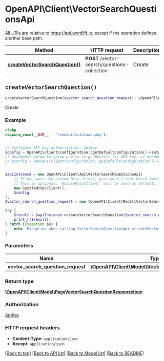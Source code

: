 # OpenAPI\Client\VectorSearchQuestionsApi

All URIs are relative to https://api.wordlift.io, except if the operation defines another base path.

| Method | HTTP request | Description |
| ------------- | ------------- | ------------- |
| [**createVectorSearchQuestion()**](VectorSearchQuestionsApi.md#createVectorSearchQuestion) | **POST** /vector-search/questions-collection | Create |


## `createVectorSearchQuestion()`

```php
createVectorSearchQuestion($vector_search_question_request): \OpenAPI\Client\Model\PageVectorSearchQuestionResponseItem
```

Create

### Example

```php
<?php
require_once(__DIR__ . '/vendor/autoload.php');


// Configure API key authorization: ApiKey
$config = OpenAPI\Client\Configuration::getDefaultConfiguration()->setApiKey('Authorization', 'YOUR_API_KEY');
// Uncomment below to setup prefix (e.g. Bearer) for API key, if needed
// $config = OpenAPI\Client\Configuration::getDefaultConfiguration()->setApiKeyPrefix('Authorization', 'Bearer');


$apiInstance = new OpenAPI\Client\Api\VectorSearchQuestionsApi(
    // If you want use custom http client, pass your client which implements `GuzzleHttp\ClientInterface`.
    // This is optional, `GuzzleHttp\Client` will be used as default.
    new GuzzleHttp\Client(),
    $config
);
$vector_search_question_request = new \OpenAPI\Client\Model\VectorSearchQuestionRequest(); // \OpenAPI\Client\Model\VectorSearchQuestionRequest

try {
    $result = $apiInstance->createVectorSearchQuestion($vector_search_question_request);
    print_r($result);
} catch (Exception $e) {
    echo 'Exception when calling VectorSearchQuestionsApi->createVectorSearchQuestion: ', $e->getMessage(), PHP_EOL;
}
```

### Parameters

| Name | Type | Description  | Notes |
| ------------- | ------------- | ------------- | ------------- |
| **vector_search_question_request** | [**\OpenAPI\Client\Model\VectorSearchQuestionRequest**](../Model/VectorSearchQuestionRequest.md)|  | |

### Return type

[**\OpenAPI\Client\Model\PageVectorSearchQuestionResponseItem**](../Model/PageVectorSearchQuestionResponseItem.md)

### Authorization

[ApiKey](../../README.md#ApiKey)

### HTTP request headers

- **Content-Type**: `application/json`
- **Accept**: `application/json`

[[Back to top]](#) [[Back to API list]](../../README.md#endpoints)
[[Back to Model list]](../../README.md#models)
[[Back to README]](../../README.md)
